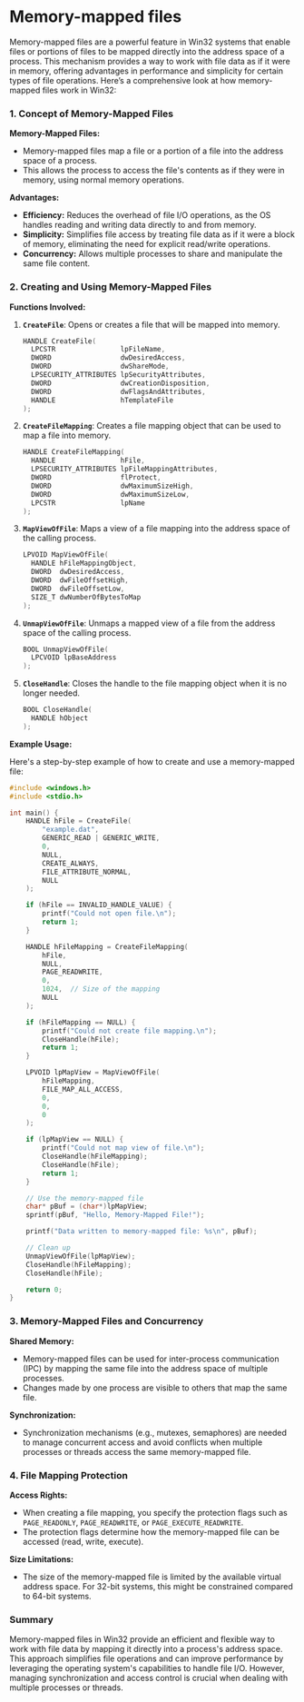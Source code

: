 # Memory-mapped files

Memory-mapped files are a powerful feature in Win32 systems that enable files or portions of files to be mapped directly into the address space of a process. This mechanism provides a way to work with file data as if it were in memory, offering advantages in performance and simplicity for certain types of file operations. Here’s a comprehensive look at how memory-mapped files work in Win32:

### 1. **Concept of Memory-Mapped Files**

**Memory-Mapped Files:**
- Memory-mapped files map a file or a portion of a file into the address space of a process.
- This allows the process to access the file's contents as if they were in memory, using normal memory operations.

**Advantages:**
- **Efficiency:** Reduces the overhead of file I/O operations, as the OS handles reading and writing data directly to and from memory.
- **Simplicity:** Simplifies file access by treating file data as if it were a block of memory, eliminating the need for explicit read/write operations.
- **Concurrency:** Allows multiple processes to share and manipulate the same file content.

### 2. **Creating and Using Memory-Mapped Files**

**Functions Involved:**

1. **`CreateFile`**: Opens or creates a file that will be mapped into memory.
   ```c
   HANDLE CreateFile(
     LPCSTR                lpFileName,
     DWORD                 dwDesiredAccess,
     DWORD                 dwShareMode,
     LPSECURITY_ATTRIBUTES lpSecurityAttributes,
     DWORD                 dwCreationDisposition,
     DWORD                 dwFlagsAndAttributes,
     HANDLE                hTemplateFile
   );
   ```

2. **`CreateFileMapping`**: Creates a file mapping object that can be used to map a file into memory.
   ```c
   HANDLE CreateFileMapping(
     HANDLE                hFile,
     LPSECURITY_ATTRIBUTES lpFileMappingAttributes,
     DWORD                 flProtect,
     DWORD                 dwMaximumSizeHigh,
     DWORD                 dwMaximumSizeLow,
     LPCSTR                lpName
   );
   ```

3. **`MapViewOfFile`**: Maps a view of a file mapping into the address space of the calling process.
   ```c
   LPVOID MapViewOfFile(
     HANDLE hFileMappingObject,
     DWORD  dwDesiredAccess,
     DWORD  dwFileOffsetHigh,
     DWORD  dwFileOffsetLow,
     SIZE_T dwNumberOfBytesToMap
   );
   ```

4. **`UnmapViewOfFile`**: Unmaps a mapped view of a file from the address space of the calling process.
   ```c
   BOOL UnmapViewOfFile(
     LPCVOID lpBaseAddress
   );
   ```

5. **`CloseHandle`**: Closes the handle to the file mapping object when it is no longer needed.
   ```c
   BOOL CloseHandle(
     HANDLE hObject
   );
   ```

**Example Usage:**

Here's a step-by-step example of how to create and use a memory-mapped file:

```c
#include <windows.h>
#include <stdio.h>

int main() {
    HANDLE hFile = CreateFile(
        "example.dat",
        GENERIC_READ | GENERIC_WRITE,
        0,
        NULL,
        CREATE_ALWAYS,
        FILE_ATTRIBUTE_NORMAL,
        NULL
    );

    if (hFile == INVALID_HANDLE_VALUE) {
        printf("Could not open file.\n");
        return 1;
    }

    HANDLE hFileMapping = CreateFileMapping(
        hFile,
        NULL,
        PAGE_READWRITE,
        0,
        1024,  // Size of the mapping
        NULL
    );

    if (hFileMapping == NULL) {
        printf("Could not create file mapping.\n");
        CloseHandle(hFile);
        return 1;
    }

    LPVOID lpMapView = MapViewOfFile(
        hFileMapping,
        FILE_MAP_ALL_ACCESS,
        0,
        0,
        0
    );

    if (lpMapView == NULL) {
        printf("Could not map view of file.\n");
        CloseHandle(hFileMapping);
        CloseHandle(hFile);
        return 1;
    }

    // Use the memory-mapped file
    char* pBuf = (char*)lpMapView;
    sprintf(pBuf, "Hello, Memory-Mapped File!");

    printf("Data written to memory-mapped file: %s\n", pBuf);

    // Clean up
    UnmapViewOfFile(lpMapView);
    CloseHandle(hFileMapping);
    CloseHandle(hFile);

    return 0;
}
```

### 3. **Memory-Mapped Files and Concurrency**

**Shared Memory:**
- Memory-mapped files can be used for inter-process communication (IPC) by mapping the same file into the address space of multiple processes.
- Changes made by one process are visible to others that map the same file.

**Synchronization:**
- Synchronization mechanisms (e.g., mutexes, semaphores) are needed to manage concurrent access and avoid conflicts when multiple processes or threads access the same memory-mapped file.

### 4. **File Mapping Protection**

**Access Rights:**
- When creating a file mapping, you specify the protection flags such as `PAGE_READONLY`, `PAGE_READWRITE`, or `PAGE_EXECUTE_READWRITE`.
- The protection flags determine how the memory-mapped file can be accessed (read, write, execute).

**Size Limitations:**
- The size of the memory-mapped file is limited by the available virtual address space. For 32-bit systems, this might be constrained compared to 64-bit systems.

### Summary

Memory-mapped files in Win32 provide an efficient and flexible way to work with file data by mapping it directly into a process's address space. This approach simplifies file operations and can improve performance by leveraging the operating system's capabilities to handle file I/O. However, managing synchronization and access control is crucial when dealing with multiple processes or threads.